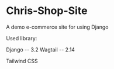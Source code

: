 # Chris-Shop-Site
A demo e-commerce site for using Django

Used library:

Django  --  3.2
Wagtail --  2.14

Tailwind CSS
